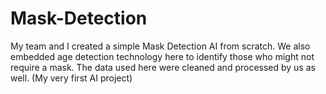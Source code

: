 # Mask-Detection
My team and I created a simple Mask Detection AI from scratch. We also embedded age detection technology here to identify those who might not require a mask. The data used here were cleaned and processed by us as well. (My very first AI project) 
